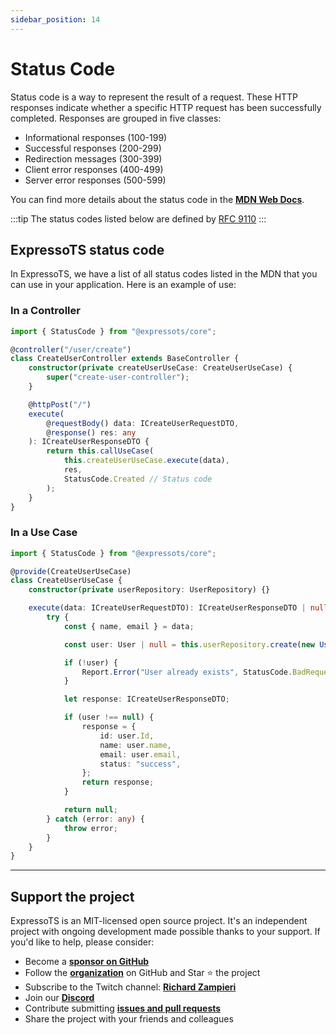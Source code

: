 ```yaml
---
sidebar_position: 14
---
```


# Status Code

Status code is a way to represent the result of a request. These HTTP responses indicate whether a specific HTTP request has been successfully completed. Responses are grouped in five classes:

-   Informational responses (100-199)
-   Successful responses (200-299)
-   Redirection messages (300-399)
-   Client error responses (400-499)
-   Server error responses (500-599)

You can find more details about the status code in the **[MDN Web Docs](https://developer.mozilla.org/en-US/docs/Web/HTTP/Status)**.

:::tip
The status codes listed below are defined by [RFC 9110](https://httpwg.org/specs/rfc9110.html#overview.of.status.codes)
:::

## ExpressoTS status code

In ExpressoTS, we have a list of all status codes listed in the MDN that you can use in your application. Here is an example of use:

### In a Controller

```typescript
import { StatusCode } from "@expressots/core";

@controller("/user/create")
class CreateUserController extends BaseController {
    constructor(private createUserUseCase: CreateUserUseCase) {
        super("create-user-controller");
    }

    @httpPost("/")
    execute(
        @requestBody() data: ICreateUserRequestDTO,
        @response() res: any
    ): ICreateUserResponseDTO {
        return this.callUseCase(
            this.createUserUseCase.execute(data),
            res,
            StatusCode.Created // Status code
        );
    }
}
```

### In a Use Case

```typescript
import { StatusCode } from "@expressots/core";

@provide(CreateUserUseCase)
class CreateUserUseCase {
    constructor(private userRepository: UserRepository) {}

    execute(data: ICreateUserRequestDTO): ICreateUserResponseDTO | null {
        try {
            const { name, email } = data;

            const user: User | null = this.userRepository.create(new User(name, email));

            if (!user) {
                Report.Error("User already exists", StatusCode.BadRequest, "create-user-usecase");
            }

            let response: ICreateUserResponseDTO;

            if (user !== null) {
                response = {
                    id: user.Id,
                    name: user.name,
                    email: user.email,
                    status: "success",
                };
                return response;
            }

            return null;
        } catch (error: any) {
            throw error;
        }
    }
}
```

---

## Support the project

ExpressoTS is an MIT-licensed open source project. It's an independent project with ongoing development made possible thanks to your support. If you'd like to help, please consider:

-   Become a **[sponsor on GitHub](https://github.com/sponsors/expressots)**
-   Follow the **[organization](https://github.com/expressots)** on GitHub and Star ⭐ the project
-   Subscribe to the Twitch channel: **[Richard Zampieri](https://www.twitch.tv/richardzampieri)**
-   Join our **[Discord](https://discord.com/invite/PyPJfGK)**
-   Contribute submitting **[issues and pull requests](https://github.com/expressots/expressots/issues/new/choose)**
-   Share the project with your friends and colleagues
